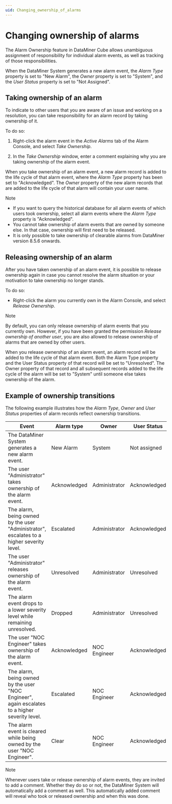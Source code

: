 ```yaml
---
uid: Changing_ownership_of_alarms
---
```


# Changing ownership of alarms

The Alarm Ownership feature in DataMiner Cube allows unambiguous assignment of responsibility for individual alarm events, as well as tracking of those responsibilities.

When the DataMiner System generates a new alarm event, the *Alarm Type* property is set to "New Alarm", the *Owner* property is set to "System", and the *User Status* property is set to "Not Assigned".

## Taking ownership of an alarm

To indicate to other users that you are aware of an issue and working on a resolution, you can take responsibility for an alarm record by taking ownership of it.

To do so:

1. Right-click the alarm event in the *Active Alarms* tab of the Alarm Console, and select *Take Ownership*.

1. In the *Take Ownership* window, enter a comment explaining why you are taking ownership of the alarm event.

When you take ownership of an alarm event, a new alarm record is added to the life cycle of that alarm event, where the *Alarm Type* property has been set to "Acknowledged". The *Owner* property of the new alarm records that are added to the life cycle of that alarm will contain your user name.

> [!NOTE]
>
> - If you want to query the historical database for all alarm events of which users took ownership, select all alarm events where the *Alarm Type* property is "Acknowledged".
> - You cannot take ownership of alarm events that are owned by someone else. In that case, ownership will first need to be released.
> - It is only possible to take ownership of clearable alarms from DataMiner version 8.5.6 onwards.

## Releasing ownership of an alarm

After you have taken ownership of an alarm event, it is possible to release ownership again in case you cannot resolve the alarm situation or your motivation to take ownership no longer stands.

To do so:

- Right-click the alarm you currently own in the Alarm Console, and select *Release Ownership*.

> [!NOTE]
> By default, you can only release ownership of alarm events that you currently own. However, if you have been granted the permission *Release ownership of another user*, you are also allowed to release ownership of alarms that are owned by other users.

When you release ownership of an alarm event, an alarm record will be added to the life cycle of that alarm event. Both the Alarm Type property and the User Status property of that record will be set to "Unresolved". The Owner property of that record and all subsequent records added to the life cycle of the alarm will be set to "System" until someone else takes ownership of the alarm.

## Example of ownership transitions

The following example illustrates how the *Alarm Type*, *Owner* and *User Status* properties of alarm records reflect ownership transitions.

| Event                                                                                          | Alarm type   | Owner         | User Status  |
|------------------------------------------------------------------------------------------------|--------------|---------------|--------------|
| The DataMiner System generates a new alarm event.                                              | New Alarm    | System        | Not assigned |
| The user "Administrator" takes ownership of the alarm event.                                   | Acknowledged | Administrator | Acknowledged |
| The alarm, being owned by the user "Administrator", escalates to a higher severity level.      | Escalated    | Administrator | Acknowledged |
| The user "Administrator" releases ownership of the alarm event.                                | Unresolved   | Administrator | Unresolved   |
| The alarm event drops to a lower severity level while remaining unresolved.                    | Dropped      | Administrator | Unresolved   |
| The user "NOC Engineer" takes ownership of the alarm event.                                    | Acknowledged | NOC Engineer  | Acknowledged |
| The alarm, being owned by the user "NOC Engineer", again escalates to a higher severity level. | Escalated    | NOC Engineer  | Acknowledged |
| The alarm event is cleared while being owned by the user "NOC Engineer".                       | Clear        | NOC Engineer  | Acknowledged |

> [!NOTE]
> Whenever users take or release ownership of alarm events, they are invited to add a comment. Whether they do so or not, the DataMiner System will automatically add a comment as well. This automatically added comment will reveal who took or released ownership and when this was done.
